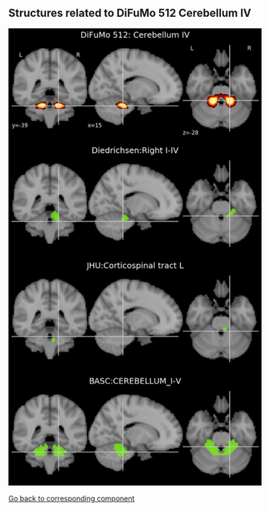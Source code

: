 


## Structures related to DiFuMo 512 Cerebellum IV

![164](164.jpg "Structures related to DiFuMo 512 Cerebellum IV")

[Go back to corresponding component](https://parietal-inria.github.io/DiFuMo/512/html/164.html)